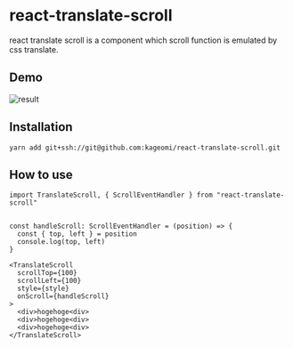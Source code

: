 # react-translate-scroll
react translate scroll is a component which scroll function is emulated by css translate.

## Demo
![result](https://github.com/kageomi/react-translate-scroll/blob/media/media/demo1.gif)

## Installation
`yarn add git+ssh://git@github.com:kageomi/react-translate-scroll.git`

## How to use
```
import TranslateScroll, { ScrollEventHandler } from "react-translate-scroll"


const handleScroll: ScrollEventHandler = (position) => {
  const { top, left } = position
  console.log(top, left)
}

<TranslateScroll
  scrollTop={100}
  scrollLeft={100}
  style={style}
  onScroll={handleScroll}
>
  <div>hogehoge<div>
  <div>hogehoge<div>
  <div>hogehoge<div>
</TranslateScroll>

```
